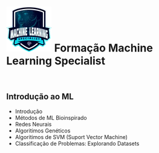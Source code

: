 # ![Logo Fundamento em ML](files/logo.png)  Formação Machine Learning Specialist

<br>

## Introdução ao ML

- Introdução
- Métodos de ML Bioinspirado
- Redes Neurais
- Algoritimos Genéticos
- Algoritimos de SVM (Suport Vector Machine)
- Classificação de Problemas: Explorando Datasets
